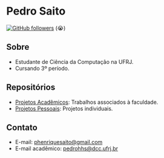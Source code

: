 # Pedro Saito

[![GitHub followers](https://img.shields.io/github/followers/saitoi?style=social)](https://github.com/saitoi) (😭)

## Sobre

- Estudante de Ciência da Computação na UFRJ.
- Cursando 3º período.

## Repositórios

- [Projetos Acadêmicos](https://github.com/saitoi/Faculdade.git): Trabalhos associados à faculdade.
- [Projetos Pessoais](https://github.com/saitoi/Pessoal.git): Projetos individuais.

## Contato

- E-mail: phenriquesaito@gmail.com
- E-mail acadêmico: pedrohhs@dcc.ufrj.br
